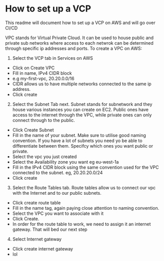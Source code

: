 # How to set up a VCP

This readme will document how to set up a VCP on AWS and will go over CI/CD

VPC stands for Virtual Private Cloud. It can be used to house public and private sub networks where access to each netwrok can be determined through specific ip addresses and ports.
To create a VPC on AWS:

1. Select the VCP tab in Services on AWS
  - Click on Create VPC
  - Fill in name, IPv4 CIDR block
  - e.g my-first-vpc, 20.20.0.0/16
  - CIDR allows us to have multiple networks connected to the same ip address.
  - Click create

2. Select the Subnet Tab next. Subnet stands for subnetwork and they house various instances you can create on EC2. Public ones have access to the internet through the VPC, while private ones can only connect through to the public.
  - Click Create Subnet
  - Fill in the name of your subnet. Make sure to utilise good naming convention. If you have a lot of subnets you need yo be able to differentiate between them. Specifcy which ones you want public or private.
  - Select the vpc you just created
  - Select the Availability zone you want eg eu-west-1a
  - Fill in the IPv4 CIDR block using the same convention used for the VPC connected to the subnet. eg, 20.20.20.0/24
  - Click create

3. Select the Route Tables tab. Route tables allow us to connect our vpc with the Internet and to our public subnets.
  - Click create route table
  - Fill in the name tag, again paying close attention to naming convention.
  - Select the VPC you want to associate with it
  - Click Create.
  - In order for the route table to work, we need to assign it an internet gateway. That will bed our next step

4. Select Internet gateway
  - Click create internet gateway
  - lol
